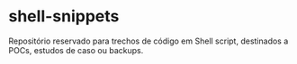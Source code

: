 # shell-snippets
Repositório reservado para trechos de código em Shell script, destinados a POCs, estudos de caso ou backups.
